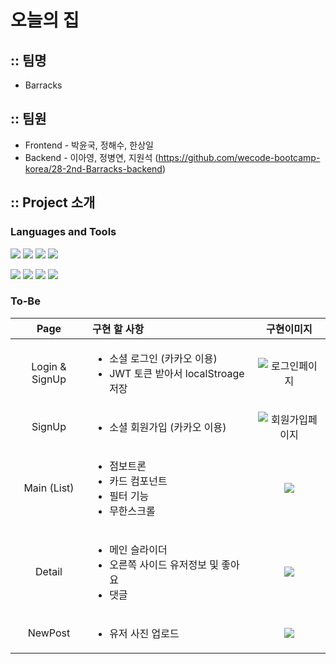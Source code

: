 # 오늘의 집

## :: 팀명

- Barracks

## :: 팀원

- Frontend - 박윤국, 정해수, 한상일
- Backend - 이아영, 정병연, 지원석 (https://github.com/wecode-bootcamp-korea/28-2nd-Barracks-backend)

## :: Project 소개

### Languages and Tools

<div aligin=center>
  
  [![](https://img.shields.io/badge/ES6-F7DF1E?logo=javascript&logoColor=white&logoWidth=20)]()
  [![](https://img.shields.io/badge/React-61DAFB?logo=react&logoColor=white&logoWidth=20)]()
  [![](https://img.shields.io/badge/Hooks-61DAFB?logo=react&logoColor=white&logoWidth=20)]()
  [![](https://img.shields.io/badge/Styled_component-DB7093?logo=styled-components&logoColor=white&logoWidth=20)]()
</div>

<div aligin=center>

[![](https://img.shields.io/badge/Git-F05032?logo=git&logoColor=white&logoWidth=20)]()
[![](https://img.shields.io/badge/GitHub-181717?logo=github&logoColor=white&logoWidth=20)]()
[![](https://img.shields.io/badge/Slack-4A154B?logo=slack&logoColor=white&logoWidth=20)]()
[![](https://img.shields.io/badge/Trello-0079BF?logo=trello&logoColor=white&logoWidth=20)]()

</div>

### To-Be

|      Page      | 구현 할 사항                                                                |                                                                                                                              구현이미지                                                                                                                               |
| :------------: | :-------------------------------------------------------------------------- | :-------------------------------------------------------------------------------------------------------------------------------------------------------------------------------------------------------------------------------------------------------------------: |
| Login & SignUp | <ul><li>소셜 로그인 (카카오 이용)<li>JWT 토큰 받아서 localStroage 저장</ul> |  ![로그인페이지](https://images.velog.io/images/haesoohaesoo/post/025698b6-1280-4ac6-837a-8196f149e5ed/%E1%84%89%E1%85%B3%E1%84%8F%E1%85%B3%E1%84%85%E1%85%B5%E1%86%AB%E1%84%89%E1%85%A3%E1%86%BA%202022-01-10%20%E1%84%8B%E1%85%A9%E1%84%92%E1%85%AE%208.18.18.png)  |
|     SignUp     | <ul><li>소셜 회원가입 (카카오 이용)</ul>                                    | ![회원가입페이지](https://images.velog.io/images/haesoohaesoo/post/622e9ad5-f908-4226-ae48-204047eac50a/%E1%84%89%E1%85%B3%E1%84%8F%E1%85%B3%E1%84%85%E1%85%B5%E1%86%AB%E1%84%89%E1%85%A3%E1%86%BA%202022-01-10%20%E1%84%8B%E1%85%A9%E1%84%92%E1%85%AE%208.19.23.png) |
|  Main (List)   | <ul><li>점보트론 <li>카드 컴포넌트 <li>필터 기능 <li>무한스크롤 </ul>       |        ![](https://images.velog.io/images/haesoohaesoo/post/95519df0-1bc5-47b2-900a-912c3c527ae4/%E1%84%89%E1%85%B3%E1%84%8F%E1%85%B3%E1%84%85%E1%85%B5%E1%86%AB%E1%84%89%E1%85%A3%E1%86%BA%202022-01-10%20%E1%84%8B%E1%85%A9%E1%84%92%E1%85%AE%208.32.56.png)        |
|     Detail     | <ul><li>메인 슬라이더 <li>오른쪽 사이드 유저정보 및 좋아요 <li>댓글 </ul>   |        ![](https://images.velog.io/images/haesoohaesoo/post/56ddaf42-df07-47da-8dba-ca16f0cd913f/%E1%84%89%E1%85%B3%E1%84%8F%E1%85%B3%E1%84%85%E1%85%B5%E1%86%AB%E1%84%89%E1%85%A3%E1%86%BA%202022-01-10%20%E1%84%8B%E1%85%A9%E1%84%92%E1%85%AE%208.34.00.png)        |
|    NewPost     | <ul><li>유저 사진 업로드</ul>                                               |        ![](https://images.velog.io/images/haesoohaesoo/post/7cc0f119-d2c7-41e0-9f8b-abb2a7e5b832/%E1%84%89%E1%85%B3%E1%84%8F%E1%85%B3%E1%84%85%E1%85%B5%E1%86%AB%E1%84%89%E1%85%A3%E1%86%BA%202022-01-10%20%E1%84%8B%E1%85%A9%E1%84%92%E1%85%AE%208.35.42.png)        |
